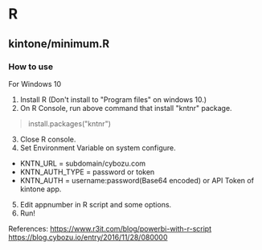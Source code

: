 # R
## kintone/minimum.R
### How to use
For Windows 10

1. Install R (Don't install to "Program files" on windows 10.)
2. On R Console, run above command that install "kntnr" package.
  > install.packages("kntnr")
3. Close R console.
4. Set Environment Variable on system configure.  
* KNTN_URL = subdomain/cybozu.com
* KNTN_AUTH_TYPE = password or token
* KNTN_AUTH = username:password(Base64 encoded) or API Token of kintone app.
5. Edit appnumber in R script and some options.
6. Run!

References: 
https://www.r3it.com/blog/powerbi-with-r-script
https://blog.cybozu.io/entry/2016/11/28/080000
